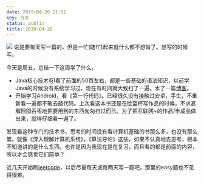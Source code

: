 ```yaml
---
date: 2019-04-26 21:51
key: 日志
status: public
title: 2019-04-26
---
```


![](~/miku.jpeg)
说是要每天写一篇的，但是一忙(瞎忙)起来就什么都不想做了。想写的时候写。

今天是周五，总结一下这周学了什么。
- Java核心技术卷Ⅰ看了前面的50页左右，都是一些基础的语法知识，以前学Java的时候没有系统学习过，现在有时间就大致扫了一遍。水了一篇[博客](https://cuncinc.github.io/blog/2019/04/25/Java-%E5%9F%BA%E7%A1%80-%E5%AD%97%E7%AC%A6%E4%B8%B2.html)。
- 开始学习Android，看《第一行代码》。已经很久没有接触过安卓，手生，不重新看一遍都不敢去敲代码。上次看这本书还是在绘蓝杯写作品的时候，不求甚解囫囵吞枣地把要用到的东西匆匆扫过而已。为了把互联网+的作品/半成品做出来，就得仔细看一遍了。

发现看这种专门的技术书，思考的时间没有看计算机基础的书那么多，也没有那么累。就像《深入理解计算机系统》，《算法导论》这些，如果不认真地去思考，根本不知道讲的是什么东西。也许是因为我现在是在复习，而且看的都是前面的内容，所以才会感觉它们简单？

近几天开始刷[leetcode](https://leetcode.com/chunson/)，以后尽量每天或每两天写一题吧，那里的easy题也不见得很难。